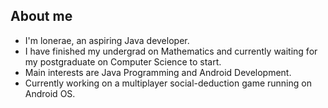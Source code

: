 ## About me

- I'm lonerae, an aspiring Java developer.
- I have finished my undergrad on Mathematics and currently waiting for my postgraduate on Computer Science to start.
- Main interests are Java Programming and Android Development.
- Currently working on a multiplayer social-deduction game running on Android OS.

<!---
lonerae/lonerae is a ✨ special ✨ repository because its `README.md` (this file) appears on your GitHub profile.
You can click the Preview link to take a look at your changes.
--->
